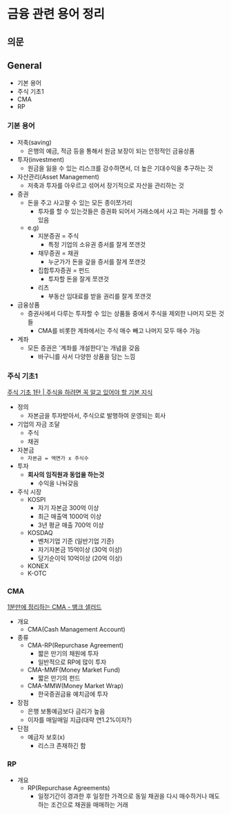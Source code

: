 # 금융 관련 용어 정리

## 의문

## General

- 기본 용어
- 주식 기초1
- CMA
- RP

### 기본 용어

- 저축(saving)
  - 은행의 예금, 적금 등을 통해서 원금 보장이 되는 안정적인 금융상품
- 투자(investment)
  - 원금을 잃을 수 있는 리스크를 감수하면서, 더 높은 기대수익을 추구하는 것
- 자산관리(Asset Management)
  - 저축과 투자를 아우르고 섞어서 장기적으로 자산을 관리하는 것
- 증권
  - 돈을 주고 사고팔 수 있는 모든 종이쪼가리
    - 투자를 할 수 있는것들은 증권화 되어서 거래소에서 사고 파는 거래를 할 수 있음
  - e.g)
    - 지분증권 = 주식
      - 특정 기업의 소유권 증서를 잘게 쪼갠것
    - 채무증권 = 채권
      - 누군가가 돈을 갚을 증서를 잘게 쪼갠것
    - 집합투자증권 = 펀드
      - 투자할 돈을 잘게 쪼갠것
    - 리츠
      - 부동산 임대료를 받을 권리를 잘게 쪼갠것
- 금융상품
  - 증권사에서 다루는 투자할 수 있는 상품들 중에서 주식을 제외한 나머지 모든 것들
    - CMA를 비롯한 계좌에서는 주식 매수 빼고 나머지 모두 매수 가능
- 계좌
  - 모든 증권은 '계좌를 개설한다'는 개념을 갖음
    - 바구니를 사서 다양한 상품을 담는 느낌

### 주식 기초1

[주식 기초 1탄 | 주식을 하려면 꼭 알고 있어야 할 기본 지식](https://www.youtube.com/watch?v=-d291restec)

- 정의
  - 자본금을 투자받아서, 주식으로 발행하여 운영되는 회사
- 기업의 자금 조달
  - 주식
  - 채권
- 자본금
  - `자본금 = 액면가 x 주식수`
- 투자
  - **회사의 임직원과 동업을 하는것**
    - 수익을 나눠갖음
- 주식 시장
  - KOSPI
    - 자기 자본금 300억 이상
    - 최근 매출액 1000억 이상
    - 3년 평균 매출 700억 이상
  - KOSDAQ
    - 벤처기업 기준 (일반기업 기준)
    - 자기자본금 15억이상 (30억 이상)
    - 당기순이익 10억이상 (20억 이상)
  - KONEX
  - K-OTC

### CMA

[1분만에 정리하는 CMA - 뱅크 샐러드](https://www.banksalad.com/contents/1%EB%B6%84%EB%A7%8C%EC%97%90-%EC%A0%95%EB%A6%AC%ED%95%98%EB%8A%94-CMA-febc)

- 개요
  - CMA(Cash Management Account)
- 종류
  - CMA-RP(Repurchase Agreement)
    - 짧은 만기의 채원에 투자
    - 일반적으로 RP에 많이 투자
  - CMA-MMF(Money Market Fund)
    - 짧은 만기의 펀드
  - CMA-MMW(Money Market Wrap)
    - 한국증권금융 예치금에 투자
- 장점
  - 은행 보통예금보다 금리가 높음
  - 이자를 매일매일 지급(대략 연1.2%이자?)
- 단점
  - 예금자 보호(x)
    - 리스크 존재하긴 함

### RP

- 개요
  - RP(Repurchase Agreements)
    - 일정기간이 경과한 후 일정한 가격으로 동일 채권을 다시 매수하거나 매도하는 조건으로 채권을 매매하는 거래
